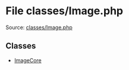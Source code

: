File classes/Image.php
=========
Source: [classes/Image.php](https://github.com/PrestaShop/PrestaShop/blob/1.6.1.1/classes/Image.php)


Classes
-------

* [ImageCore](class.ImageCore)

